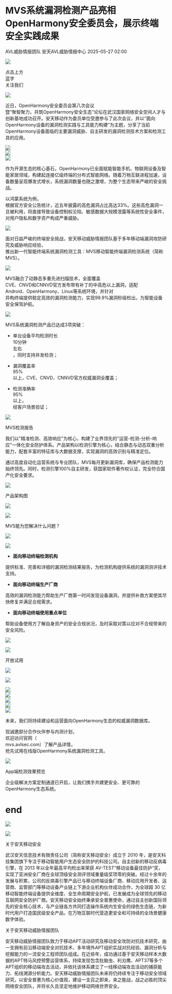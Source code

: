 #  MVS系统漏洞检测产品亮相OpenHarmony安全委员会，展示终端安全实践成果   
AVL威胁情报团队  安天AVL威胁情报中心   2025-05-27 02:00  
  
![](https://mmbiz.qpic.cn/sz_mmbiz_gif/ECibibfBEwv8vBYfvrq4cXjCIxTCto5Q0EJ52Wp5Nyp5bLNwn78S1ydnw2MI056QCicTy9vqF2s5Kk3MPic5dYbYgw/640?from=appmsg "")  
  
点击上方  
蓝字  
关注我们  
  
![](https://mmbiz.qpic.cn/mmbiz_gif/zlOiasHthc1Eia7lHpNEGvTsA9hoibLWEuRQbRUZYRM9NUrBRbBbrCLVy1IEeGS9zlftpiajmOymIMhpLT8mUF0ImQ/640?from=appmsg "")  
  
  
近日，OpenHarmony安全委员会第八次会议  
暨“聚智聚力，共筑OpenHarmony安全生态”论坛在武汉国家网络安全空间人才与创新基地成功召开。安天移动作为委员单位受邀参与了此次会议，并以“面向OpenHarmony设备的漏洞检测实践与工具能力构建”为主题，分享了当前OpenHarmony设备面临的主要漏洞威胁、自主研发的漏洞检测技术方案和检测工具的应用。  
  
![](https://mmecoa.qpic.cn/sz_mmecoa_jpg/yqiahzBqjR7g9zCKcHhN8mxOTUuAElicV3WLFDgYbZC4DFJwrbzkfc6JrMQ1dJgsO4jbTTLXTuJ1MlP3haib7Kicbg/640?wx_fmt=jpeg&from=appmsg "")  
![]( "")  
![]( "")  
  
作为开源生态的核心基石，OpenHarmony已全面赋能智能手机、物联网设备及智能家居领域，构建起连接亿级终端的分布式智能网络。随着万物互联进程加速，设备数量呈现爆发式增长，系统漏洞数量也随之激增，为整个生态带来严峻的安全挑战。  
  
以鸿蒙系统为例，  
根据官方安全公告统计，近五年披露的高危漏洞占比高达33%。这些高危漏洞一旦被利用，将直接导致设备控制权沦陷、敏感数据大规模泄露等系统性安全事件，对用户隐私和数字资产构成严重威胁。  
  
![](https://mmecoa.qpic.cn/sz_mmecoa_png/yqiahzBqjR7g9zCKcHhN8mxOTUuAElicV3SiaY1QzsibFUK7Gf9GnyicC79kKtTbCHKSUP9MOpdpCJPUPgMd4SRQw1w/640?wx_fmt=png&from=appmsg "")  
  
  
面对日益严峻的终端安全挑战，安天移动威胁情报团队基于多年移动端漏洞攻防研究及威胁响应经验，  
推出新一代智能终端系统漏洞检测工具：MVS移动智能终端漏洞检测系统（简称MVS）。  
  
  
![](https://mmbiz.qpic.cn/mmbiz_png/PPBibXczyTGQLbQ7DDcF2D79CDScRMVVJYNfVfgrEMmoYPUvWmvwibSeWS6pWwzLL5QcRkiaMXnVrJZEFFLoQ3oHA/640 "")  
  
MVS融合了动静态多重先进扫描技术，全面覆盖  
CVE、CNVD和CNNVD官方发布带有补丁的中高危以上漏洞，适配  
Android、OpenHarmony、Linux等系统环境，并针对  
异构终端提供稳定高效的漏洞检测能力，实现99.9%漏洞秒级检出，为智能设备安全保驾护航。  
  
  
![](https://mmecoa.qpic.cn/sz_mmecoa_png/yqiahzBqjR7g9zCKcHhN8mxOTUuAElicV3MYIUznRfHZWg7GvpvKZqghzN4V0D7pzE6YUQCjicxAEmuPk3fwj9GFg/640?wx_fmt=png&from=appmsg "")  
  
MVS系统漏洞检测产品已达成3项突破：  
- 单台设备平均检测时长  
10分钟  
左右  
，同时支持并发检测；  
  
- 漏洞覆盖率  
95%  
以上，CVE、CNVD、CNNVD官方权威漏洞全覆盖；  
  
- 检测准确率  
95%  
以上，  
经客户场景验证；  
  
  
![](https://mmecoa.qpic.cn/sz_mmecoa_png/yqiahzBqjR7g9zCKcHhN8mxOTUuAElicV374TMm9I6bMxdyky3UKlYFm4Ct3kw5EmqKjarPTQ7FGDQGUXfwQYodQ/640?wx_fmt=png&from=appmsg "")  
  
MVS检测报告  
  
  
我们以"精准检测、高效响应"为核心，构建了业界领先的"运营-检测-分析-响应"一体化安全防护体系。产品架构以检测引擎为核心，结合静态与动态双重分析能力，配套丰富的特征库与大数据支撑，实现漏洞的高效识别与精准定位。  
  
通过高度自动化运营系统与专业团队，MVS每月更新漏洞库，确保产品检测能力始终领先。同时，检测引擎100%自主研发，获国家软件著作权认证，完全符合国产化安全要求。  
  
![](https://mmecoa.qpic.cn/sz_mmecoa_png/yqiahzBqjR7hctpku3L3ichROiaJsfHajTTwia2BvZ2SpS3VxtzQiaBsYV4fjGywFyOubUFVNf8bgOL5Ga8tqSr2ibPQ/640?wx_fmt=png&from=appmsg "")  
  
产品架构图  
  
  
![](https://mmbiz.qpic.cn/mmbiz_gif/dvmhBpynGgMB7JF4ym6FMHZc56LTiciaQdZ8Vw3g3bHIuQ8ibCcfKG9LrKLS9p4fAwAKic4g2LUZmjdSVBA6uFGDicA/640? "")  
  
![](https://mmbiz.qpic.cn/mmbiz_png/ZOSb8vrePB4iatUJshGb6JMJeiay7ibHJ4MtV02YdllibHDt0bd3PulibouQGvSqre6CqzeOiaLtib1g6XnFOt3r4oVZw/640? "")  
  
MVS能为您解决什么问题？  
  
![](https://mmbiz.qpic.cn/mmbiz_png/jZfe6sJeJSib8aLOULWIZ0o2k7BgJBdFmqpOFcJR88gd8rPiaV14e0cTD21My2bLszxGqiak2TJmBuN3ScPs67k1A/640? "")  
  
![](https://mmbiz.qpic.cn/sz_mmbiz_gif/qicZkiapPLz7UQ0BpKXGEsOiaKoonAFOiamcrJrib78q92khqK9kkRcZicGV6qYpRsCUUSmHKVK68uQ0VoJ7icVk29S1Q/640? "")  
  
  
- **面向移动终端检测机构**  
  
提供标准、完善和详细的漏洞检测结果报告，为检测机构提供系统的漏洞测评技术支持。  
- **面向移动终端生产厂商**  
  
高效的漏洞检测能力帮助生产厂商第一时间发现设备漏洞，并提供补救方案使其尽快修复并满足合规需求。  
- **面向移动终端使用重点单位**  
  
帮助设备使用方了解自身资产的安全合规状况，及时采取对策以应对不合规带来的安全风险。  
  
  
![](https://mmbiz.qpic.cn/mmbiz_gif/dvmhBpynGgMB7JF4ym6FMHZc56LTiciaQdZ8Vw3g3bHIuQ8ibCcfKG9LrKLS9p4fAwAKic4g2LUZmjdSVBA6uFGDicA/640? "")  
  
![](https://mmbiz.qpic.cn/mmbiz_png/ZOSb8vrePB4iatUJshGb6JMJeiay7ibHJ4MtV02YdllibHDt0bd3PulibouQGvSqre6CqzeOiaLtib1g6XnFOt3r4oVZw/640? "")  
  
开放试用  
  
![](https://mmbiz.qpic.cn/mmbiz_png/jZfe6sJeJSib8aLOULWIZ0o2k7BgJBdFmqpOFcJR88gd8rPiaV14e0cTD21My2bLszxGqiak2TJmBuN3ScPs67k1A/640? "")  
  
![](https://mmbiz.qpic.cn/sz_mmbiz_gif/qicZkiapPLz7UQ0BpKXGEsOiaKoonAFOiamcrJrib78q92khqK9kkRcZicGV6qYpRsCUUSmHKVK68uQ0VoJ7icVk29S1Q/640? "")  
  
![]( "")  
![]( "")  
![]( "")  
![]( "")  
![]( "")  
  
  
未来，我们将持续建设和运营面向OpenHarmony生态的权威漏洞数据库。  
  
现诚邀部分合作伙伴参与内测计划，  
欢迎访问官网（  
mvs.avlsec.com）了解产品详情，  
抢先试用在线版OpenHarmony系统漏洞检测工具。  
  
  
![](https://mmecoa.qpic.cn/sz_mmecoa_png/yqiahzBqjR7g9zCKcHhN8mxOTUuAElicV3nj5a8YJ4jJmh9rCRbyAya6tjdo5390dGdwXicdOIV3Su3eyj91Zuzqw/640?wx_fmt=png&from=appmsg "")  
  
App端检测效果预览  
  
  
企业级解决方案定制通道已开启，让我们携手共建更安全、更可靠的OpenHarmony生态系统。  
  
# end  
  
![](https://mmbiz.qpic.cn/sz_mmbiz_png/HAr2p3k6wxmheDppSrYQrde0P5dtetPtvYBfoGFUYZbd8IEjuVpdRX3RN7jwtwSLg6HN9SDoLBsYibR68zXZu3w/640 "")  
  
  
![](https://mmbiz.qpic.cn/sz_mmbiz_png/4vfbC6RZ6NZ7zsLb05rUAv7mk3VicHsoxtQXEIWKxDJzuHRFbGzuIeYfic7mgx74psyjPkmUxapfDa6ql4TY3lPw/640 "")  
  
  
关于安天移动安全  
  
  
  
  
武汉安天信息技术有限责任公司（简称安天移动安全）成立于 2010 年，是安天科技集团旗下专注于移动智能用户生态安全防护的科技公司。自主创新的移动反病毒引擎，在 2013 年以全年最高平均检出率荣获 AV-TEST“移动设备最佳防护”奖，实现了亚洲安全厂商在全球顶级安全测评领域重量级奖项零的突破。经过十余年的发展与积累，公司的反病毒引擎产品已与移动终端设备厂商、移动应用开发者、运营商、监管部门等移动设备产业链上下游企业机构伙伴成功合作，为全球超 30 亿移动智能终端设备提供全维度、全生命周期安全护航，已发展成为全球领先的移动互联网安全防护厂商。安天移动安全始终秉承安全普惠使命，通过自主创新国际领先的安全核心技术，与产业链各方共同打造操作系统内生安全的绿色生态链，为新时代用户打造国民级安全产品，在万物互联时代营造更安全和可持续的全场景健康数字体验。  
  
  
关于安天移动威胁情报团队  
  
  
  
  
安天移动威胁情报团队致力于移动APT活动研究及移动安全攻防对抗技术研究，由一支拥有前沿移动端安全对抗技术、多年境外APT组织实战对抗经验、漏洞分析与挖掘能力的一流安全工程师团队组成。在近些年，成功通过基于安天移动样本大数据的APT特马风控预警运营体系，持续发现包含肚脑虫、利刃鹰、APT37等多个APT组织的移动端攻击活动，并依托该体系建立了一线移动端攻击活动的捕获能力、拓线溯源分析能力。安天移动威胁情报团队未来将仍持续专注于移动安全领域研究，以安全普惠为核心价值观，建设一支召之即来，来之能战，战之必胜的顶尖网络安全团队，并将长久且坚定地维护移动网络世界安全。  
  
